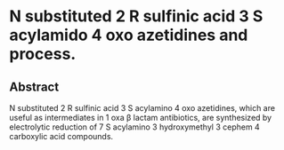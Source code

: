 # N substituted 2 R sulfinic acid 3 S acylamido 4 oxo azetidines and process.

## Abstract
N substituted 2 R sulfinic acid 3 S acylamino 4 oxo azetidines, which are useful as intermediates in 1 oxa β lactam antibiotics, are synthesized by electrolytic reduction of 7 S acylamino 3 hydroxymethyl 3 cephem 4 carboxylic acid compounds.